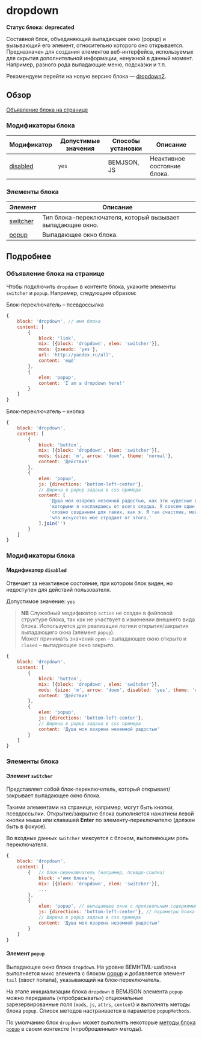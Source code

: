 # dropdown

**Статус блока**: **deprecated**

Составной блок, объединяющий выпадающее окно (popup) и вызывающий его элемент, относительно которого оно открывается.
Предназначен для создания элементов веб-интерфейса, используемых для скрытия дополнительной информации, ненужной в данный момент. Например, разного рода выпадающие меню, подсказки и т.п.

Рекомендуем перейти на новую версию блока — [dropdown2](../dropdown2/dropdown2.ru.md).

## Обзор

[Объявление блока на странице](#Объявление-блока-на-странице)

<a name="mods"></a>
### Модификаторы блока

|Модификатор | Допустимые значения | Способы установки | Описание |
| -----------| --------------------| ------------------| ---------|
| [disabled](#mods-disabled) | `yes` | BEMJSON, JS | Неактивное состояние блока. |

<a name="elems-short"></a>
### Элементы блока

| Элемент | Описание |
| --------| -------- |
| [switcher](#elems-switcher) | Тип блока-переключателя, который вызывает выпадающее окно. |
| [popup](#elems-popup) | Выпадающее окно блока. |


## Подробнее

<a name="Объявление-блока-на-странице"></a>
### Объявление блока на странице

Чтобы подключить `dropdown` в контенте блока, укажите элементы `switcher` и `popup`. Например, следующим образом:

Блок-переключатель – псевдоссылка

```js
{
    block: 'dropdown', // имя блока
    content: [
        {
            block: 'link',
            mix: [{block: 'dropdown', elem: 'switcher'}],
            mods: {pseudo: 'yes'},
            url: 'http://yandex.ru/all',
            content: 'ещё'
        },
        {
            elem: 'popup',
            content: 'I am a dropdown here!'
        }
    ]
}
```

Блок-переключатель – кнопка

```js
{
    block: 'dropdown',
    content: [
        {
            block: 'button',
            mix: [{block: 'dropdown', elem: 'switcher'}],
            mods: {size: 'm', arrow: 'down', theme: 'normal'},
            content: 'Действия'
        },
        {
            elem: 'popup',
            js: {directions: 'bottom-left-center'},
            // Ширина в popup задана в css примера
            content: [
                'Душа моя озарена неземной радостью, как эти чудесные весенние утра, ',
                'которыми я наслаждаюсь от всего сердца. Я совсем один и блаженствую в здешнем краю, ',
                'словно созданном для таких, как я. Я так счастлив, мой друг, так упоен ощущением покоя, ',
                'что искусство мое страдает от этого.'
            ].join('')
        }
    ]
}
```

### Модификаторы блока

<a name="mods-disabled"></a>
#### Модификатор `disabled`

Отвечает за неактивное состояние, при котором блок виден, но недоступен для действий пользователя.

Допустимое значение: `yes`


> **NB** Служебный модификатор `action` не создан в файловой структуре блока, так как не участвует в изменении внешнего вида блока. Используется для реализации логики открытия/закрытия выпадающего окна (элемент `popup`).
<br>Может принимать значения `open` – выпадающее окно открыто и `closed` – выпадающее окно закрыто.

```js
{
    block: 'dropdown',
    content: [
        {
            block: 'button',
            mix: [{block: 'dropdown', elem: 'switcher'}],
            mods: {size: 'm', arrow: 'down', disabled: 'yes', theme: 'normal'},
            content: 'Действия'
        },
        {
            elem: 'popup',
            js: {directions: 'bottom-left-center'},
            // Ширина в popup задана в css примера
            content: 'Душа моя озарена неземной радостью'
        }
    ]
}
```

### Элементы блока

<a name="elems-switcher"></a>
#### Элемент `switcher`

Представляет собой блок-переключатель, который открывает/закрывает выпадающее окно блока.

Такими элементами на странице, например, могут быть кнопки, псевдоссылки. Открытие/закрытие блока выполняется нажатием левой кнопки мыши или клавишей **Enter** по элементу-переключателю (должен быть в фокусе).

Во входных данных `switcher` миксуется с блоком, выполняющим роль переключателя.

```javascript
{
    block: 'dropdown',
    content: [
        {   // блок-переключатель (например, псевдо-ссылка)
            block: <'имя блока'>,
      	    mix: [{block: 'dropdown', elem: 'switcher'}],
      		...
      	},
        {
            elem: 'popup', // выпадающее окно с произвольным содержимым
            js: {directions: 'bottom-left-center'}, // параметры блока `popup` в контексте `dropdown` (необязательное)
            // Ширина в popup задана в css примера
            content: 'Душа моя озарена неземной радостью'
        }
    ]
}
```

<a name="elems-popup"></a>
#### Элемент `popup`

Выпадающее окно блока `dropdown`. На уровне BEMHTML-шаблона выполняется микс элемента с блоком [popup](../popup/popup.ru.md) и добавляется элемент `tail` (хвост попапа), указывающий на блок-переключатель.

На этапе инициализации блока `dropdown` в BEMJSON элемента `popup` можно передавать («пробрасывать») опциональные зарезервированные поля (`mods`, `js`, `attrs`, `content`) и выполнять методы блока `popup`.
Список методов настраивается в параметре `popupMethods`.

По умолчанию блок `dropdown` может выполнять некоторые [методы блока `popup`](../popup/popup.ru.md#methodsdef) в своем контексте («проброшенные» методы).
